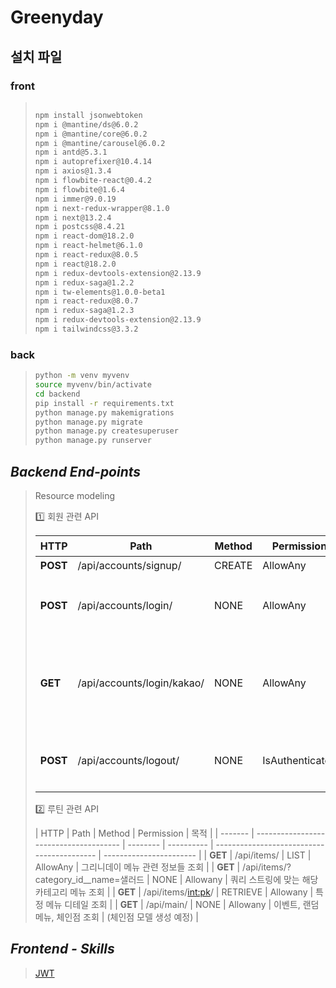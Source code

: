 # Greenyday

## 설치 파일

### front

> ```bash
>
> npm install jsonwebtoken
> npm i @mantine/ds@6.0.2
> npm i @mantine/core@6.0.2
> npm i @mantine/carousel@6.0.2
> npm i antd@5.3.1
> npm i autoprefixer@10.4.14
> npm i axios@1.3.4
> npm i flowbite-react@0.4.2
> npm i flowbite@1.6.4
> npm i immer@9.0.19
> npm i next-redux-wrapper@8.1.0
> npm i next@13.2.4
> npm i postcss@8.4.21
> npm i react-dom@18.2.0
> npm i react-helmet@6.1.0
> npm i react-redux@8.0.5
> npm i react@18.2.0
> npm i redux-devtools-extension@2.13.9
> npm i redux-saga@1.2.2
> npm i tw-elements@1.0.0-beta1
> npm i react-redux@8.0.7
> npm i redux-saga@1.2.3
> npm i redux-devtools-extension@2.13.9
> npm i tailwindcss@3.3.2
> ```

### back

> ```bash
> python -m venv myvenv
> source myvenv/bin/activate
> cd backend
> pip install -r requirements.txt
> python manage.py makemigrations
> python manage.py migrate
> python manage.py createsuperuser
> python manage.py runserver
> ```

## **_Backend End-points_**

> Resource modeling
>
> 1️⃣ 회원 관련 API
>
> | HTTP     | Path                       | Method | Permission      | 목적                                                                                                      |
> | -------- | -------------------------- | ------ | --------------- | --------------------------------------------------------------------------------------------------------- |
> | **POST** | /api/accounts/signup/      | CREATE | AllowAny        | 사용자 회원가입                                                                                           |
> | **POST** | /api/accounts/login/       | NONE   | AllowAny        | 사용자 로그인, access_token, refresh_token 생성 및 반환                                                   |
> | **GET**  | /api/accounts/login/kakao/ | NONE   | AllowAny        | 사용자 카카오 회원가입, 로그인, front에서 kakao code를 받아서 사용자의 계정 추출 후, 회원가입 혹은 로그인 |
> | **POST** | /api/accounts/logout/      | NONE   | IsAuthenticated | 사용자 로그아웃, BlacklistedToken에 refresh_token 추가                                                    |
>
> 2️⃣ 루틴 관련 API
>
> | HTTP    | Path                                   | Method   | Permission | 목적                                       |
> | ------- | -------------------------------------- | -------- | ---------- | ------------------------------------------ | ----------------------- |
> | **GET** | /api/items/                            | LIST     | AllowAny   | 그리니데이 메뉴 관련 정보들 조회           |
> | **GET** | /api/items/?category_id\_\_name=샐러드 | NONE     | Allowany   | 쿼리 스트링에 맞는 해당 카테고리 메뉴 조회 |
> | **GET** | /api/items/<int:pk>/                   | RETRIEVE | Allowany   | 특정 메뉴 디테일 조회                      |
> | **GET** | /api/main/                             | NONE     | Allowany   | 이벤트, 랜덤 메뉴, 체인점 조회             | (체인점 모델 생성 예정) |

## **_Frontend - Skills_**

> [JWT](https://github.com/Kimjimin97/Computer-Science/blob/main/Frontend/SSR_VS_CSR.md)
